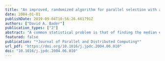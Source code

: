 ```yaml
---
title: "An improved, randomized algorithm for parallel selection with an experimental study"
date: 2004-01-01
publishDate: 2019-09-04T10:56:26.661791Z
authors: ["David A. Bader"]
publication_types: ["2"]
abstract: "A common statistical problem is that of finding the median element in a set of data. This paper presents an efficient randomized high-level parallel algorithm for finding the median given a set of elements distributed across a parallel machine. In fact, our algorithm solves the general selection problem that requires the determination of the element of rank k, for an arbitrarily given integer k. Our general framework is an SPMD distributed-memory programming model that is enhanced by a set of communication primitives. We use efficient techniques for distributing and coalescing data as well as efficient combinations of task and data parallelism. The algorithms have been coded in the message-passing standard MPI, and our experimental results from the IBM SP-2 illustrate the scalability and efficiency of our algorithm and improve upon all the related experimental results known to the author. The main contributions of this paper are:  (1) New techniques for speeding the performance of certain randomized algorithms, such as selection, which are efficient with likely probability. (2) A new, practical randomized selection algorithm (UltraFast) with significantly improved convergence."
featured: false
publication: "*Journal of Parallel and Distributed Computing*"
url_pdf: "https://doi.org/10.1016/j.jpdc.2004.06.010"
doi: "10.1016/j.jpdc.2004.06.010"
---
```


